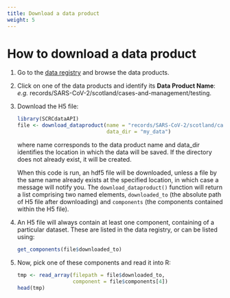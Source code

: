 ```yaml
---
title: Download a data product
weight: 5
---
```


# How to download a data product

1. Go to the [data registry](https://data.scrc.uk/) and browse the data products.

2. Click on one of the data products and identify its **Data Product Name**:
<br> *e.g.* records/SARS-CoV-2/scotland/cases-and-management/testing.

3. Download the H5 file:

   ``` R
   library(SCRCdataAPI)
   file <- download_dataproduct(name = "records/SARS-CoV-2/scotland/cases-and-management/testing",
                                data_dir = "my_data")
   ```
   where name corresponds to the data product name and data_dir identifies the location in which the data will be saved. If the directory does not already exist, it will be created.

   When this code is run, an hdf5 file will be downloaded, unless a file by the same name already exists at the specified location, in which case a message will notify you. The `download_dataproduct()` function will return a list comprising two named elements, `downloaded_to` (the absolute path of H5 file after downloading) and `components` (the components contained within the H5 file).

4. An H5 file will always contain at least one component, containing of a particular dataset. These are listed in the data registry, or can be listed using:
   ``` R
   get_components(file$downloaded_to)
   ```

4. Now, pick one of these components and read it into R:

   ``` R
   tmp <- read_array(filepath = file$downloaded_to, 
                     component = file$components[4])
   head(tmp)
   ```